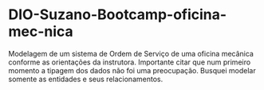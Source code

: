 # DIO-Suzano-Bootcamp-oficina-mec-nica
Modelagem de um sistema de Ordem de Serviço de uma oficina mecânica conforme as orientações da instrutora.
Importante citar que num primeiro momento a tipagem dos dados não foi uma preocupação. Busquei modelar somente as entidades e seus relacionamentos.
